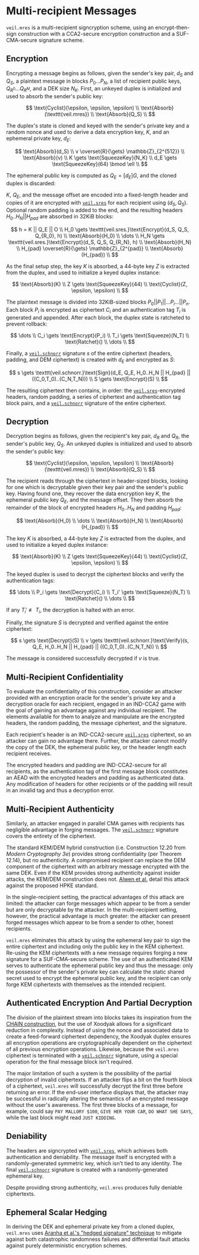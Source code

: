 # Multi-recipient Messages

`veil.mres` is a multi-recipient signcryption scheme, using an encrypt-then-sign construction with a CCA2-secure
encryption construction and a SUF-CMA-secure signature scheme.

## Encryption

Encrypting a message begins as follows, given the sender's key pair, $d_S$ and $Q_S$, a plaintext message in blocks
$P_0...P_N$, a list of recipient public keys, $Q_{R^0}...Q_{R^M}$, and a DEK size $N_{K}$. First, an unkeyed duplex is
initialized and used to absorb the sender's public key:

$$
\text{Cyclist}(\epsilon, \epsilon, \epsilon) \\
\text{Absorb}(\texttt{veil.mres}) \\
\text{Absorb}(Q_S) \\
$$

The duplex's state is cloned and keyed with the sender's private key and a random nonce and used to derive a data
encryption key, $K$, and an ephemeral private key, $d_E$:

$$
\text{Absorb}(d_S) \\
v \overset{R}{\gets} \mathbb{Z}_{2^{512}} \\
\text{Absorb}(v) \\
K \gets \text{SqueezeKey}(N_K) \\
d_E \gets \text{SqueezeKey}(64) \bmod \ell \\
$$

The ephemeral public key is computed as $Q_E = [{d_E}]G$, and the cloned duplex is discarded:

$K$, $Q_E$, and the message offset are encoded into a fixed-length header and copies of it are encrypted with
[`veil.sres`](sres.md) for each recipient using $(d_S, Q_S)$. Optional random padding is added to the end, and the
resulting headers $H_0..H_N||H_{pad}$ are absorbed in 32KiB blocks:

$$
h = K || Q_E || O \\
H_0 \gets \texttt{veil.sres.}\text{Encrypt}(d_S, Q_S, Q_{R_0}, h) \\
\text{Absorb}(H_0) \\
\dots \\
H_N \gets \texttt{veil.sres.}\text{Encrypt}(d_S, Q_S, Q_{R_N}, h) \\
\text{Absorb}(H_N) \\
H_{pad} \overset{R}{\gets} \mathbb{Z}_{2^{pad}} \\
\text{Absorb}(H_{pad}) \\
$$

As the final setup step, the key $K$ is absorbed, a 44-byte key $Z$ is extracted from the duplex, and used to initialize
a keyed duplex instance:

$$
\text{Absorb}(K) \\
Z \gets \text{SqueezeKey}(44) \\
\text{Cyclist}(Z, \epsilon, \epsilon) \\
$$

The plaintext message is divided into 32KiB-sized blocks $P_0 || P_1 || \dots P_i \dots || P_n$. Each block $P_i$ is
encrypted as ciphertext $C_i$ and an authentication tag $T_i$ is generated and appended. After each block, the duplex
state is ratcheted to prevent rollback:

$$
\dots \\
C_i \gets \text{Encrypt}(P_i) \\
T_i \gets \text{Squeeze}(N_T) \\
\text{Ratchet}() \\
\dots \\
$$

Finally, a [`veil.schnorr`](schnorr.md) signature $s$ of the entire ciphertext (headers, padding, and DEM ciphertext) is
created with $d_E$ and encrypted as $S$:

$$
s \gets \texttt{veil.schnorr.}\text{Sign}(d_E, Q_E, H_0..H_N || H_{pad} || ((C_0,T_0)..(C_N,T_N))) \\
S \gets \text{Encrypt}(S) \\
$$

The resulting ciphertext then contains, in order: the [`veil.sres`](sres.md)-encrypted headers, random padding,
a series of ciphertext and authentication tag block pairs, and a [`veil.schnorr`](schnorr.md) signature of the entire
ciphertext.

## Decryption

Decryption begins as follows, given the recipient's key pair, $d_R$ and $Q_R$, the sender's public key, $Q_S$. An
unkeyed duplex is initialized and used to absorb the sender's public key:

$$
\text{Cyclist}(\epsilon, \epsilon, \epsilon) \\
\text{Absorb}(\texttt{veil.mres}) \\
\text{Absorb}(Q_S) \\
$$

The recipient reads through the ciphertext in header-sized blocks, looking for one which is decryptable given their key
pair and the sender's public key. Having found one, they recover the data encryption key $K$, the ephemeral public key
$Q_E$, and the message offset. They then absorb the remainder of the block of encrypted headers $H_0..H_N$ and padding
$H_{pad}$:

$$
\text{Absorb}(H_0) \\
\dots \\
\text{Absorb}(H_N) \\
\text{Absorb}(H_{pad}) \\
$$

The key $K$ is absorbed, a 44-byte key $Z$ is extracted from the duplex, and used to initialize a keyed duplex instance:

$$
\text{Absorb}(K) \\
Z \gets \text{SqueezeKey}(44) \\
\text{Cyclist}(Z, \epsilon, \epsilon) \\
$$

The keyed duplex is used to decrypt the ciphertext blocks and verify the authentication tags:

$$
\dots \\
P_i \gets \text{Decrypt}(C_i) \\
T_i' \gets \text{Squeeze}(N_T) \\
\text{Ratchet}() \\
\dots \\
$$

If any $T_i' \not\equiv T_i$, the decryption is halted with an error.

Finally, the signature $S$ is decrypted and verified against the entire ciphertext:

$$
s \gets \text{Decrypt}(S) \\
v \gets \texttt{veil.schnorr.}\text{Verify}(s, Q_E, H_0..H_N || H_{pad} || ((C_0,T_0)..(C_N,T_N)) \\
$$

The message is considered successfully decrypted if $v$ is true.

## Multi-Recipient Confidentiality

To evaluate the confidentiality of this construction, consider an attacker provided with an encryption oracle for the
sender's private key and a decryption oracle for each recipient, engaged in an IND-CCA2 game with the goal of gaining an
advantage against any individual recipient. The elements available for them to analyze and manipulate are the encrypted
headers, the random padding, the message ciphertext, and the signature.

Each recipient's header is an IND-CCA2-secure [`veil.sres`](sres.md) ciphertext, so an attacker can gain no advantage
there. Further, the attacker cannot modify the copy of the DEK, the ephemeral public key, or the header length each
recipient receives.

The encrypted headers and padding are IND-CCA2-secure for all recipients, as the authentication tag of the first message
block constitutes an AEAD with the encrypted headers and padding as authenticated data. Any modification of headers for
other recipients or of the padding will result in an invalid tag and thus a decryption error.

## Multi-Recipient Authenticity

Similarly, an attacker engaged in parallel CMA games with recipients has negligible advantage in forging messages.
The [`veil.schnorr`](schnorr.md) signature covers the entirety of the ciphertext.

The standard KEM/DEM hybrid construction (i.e. Construction 12.20 from _Modern Cryptography 3e_) provides strong
confidentiality (per Theorem 12.14), but no authenticity. A compromised recipient can replace the DEM component of the
ciphertext with an arbitrary message encrypted with the same DEK. Even if the KEM provides strong authenticity against
insider attacks, the KEM/DEM construction does not. [Alwen et al.][hpke] detail this attack against the proposed HPKE
standard.

In the single-recipient setting, the practical advantages of this attack are limited: the attacker can forge messages
which appear to be from a sender but are only decryptable by the attacker. In the multi-recipient setting, however, the
practical advantage is much greater: the attacker can present forged messages which appear to be from a sender to other,
honest recipients.

`veil.mres` eliminates this attack by using the ephemeral key pair to sign the entire ciphertext and including only the
public key in the KEM ciphertext. Re-using the KEM ciphertexts with a new message requires forging a new signature for a
SUF-CMA-secure scheme. The use of an authenticated KEM serves to authenticate the ephemeral public key and thus the
message: only the possessor of the sender's private key can calculate the static shared secret used to encrypt the
ephemeral public key, and the recipient can only forge KEM ciphertexts with themselves as the intended recipient.

## Authenticated Encryption And Partial Decryption

The division of the plaintext stream into blocks takes its inspiration from the [CHAIN construction][oae2], but the
use of Xoodyak allows for a significant reduction in complexity. Instead of using the nonce and associated data to
create a feed-forward ciphertext dependency, the Xoodyak duplex ensures all encryption operations are cryptographically
dependent on the ciphertext of all previous encryption operations. Likewise, because the `veil.mres` ciphertext is
terminated with a [`veil.schnorr`](schnorr.md) signature, using a special operation for the final message block isn't
required.

The major limitation of such a system is the possibility of the partial decryption of invalid ciphertexts. If an
attacker flips a bit on the fourth block of a ciphertext, `veil.mres` will successfully decrypt the first three before
returning an error. If the end-user interface displays that, the attacker may be successful in radically altering the
semantics of an encrypted message without the user's awareness. The first three blocks of a message, for example, could
say `PAY MALLORY $100`, `GIVE HER YOUR CAR`, `DO WHAT SHE SAYS`, while the last block might read `JUST KIDDING`.

## Deniability

The headers are signcrypted with [`veil.sres`](sres.md), which achieves both authentication and deniability. The message
itself is encrypted with a randomly-generated symmetric key, which isn't tied to any identity. The final
[`veil.schnorr`](schnorr.md) signature is created with a randomly-generated ephemeral key.

Despite providing strong authenticity, `veil.mres` produces fully deniable ciphertexts.

## Ephemeral Scalar Hedging

In deriving the DEK and ephemeral private key from a cloned duplex, `veil.mres`
uses [Aranha et al.'s "hedged signature" technique][hedge] to mitigate against both catastrophic randomness failures and
differential fault attacks against purely deterministic encryption schemes.

[hpke]: https://eprint.iacr.org/2020/1499.pdf

[hedge]: https://eprint.iacr.org/2019/956.pdf

[oae2]: https://eprint.iacr.org/2015/189.pdf